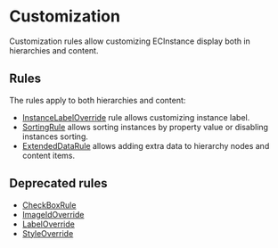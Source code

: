 # Customization

Customization rules allow customizing ECInstance display both in hierarchies and content.

## Rules

 The rules apply to both hierarchies and content:

- [InstanceLabelOverride](./InstanceLabelOverride.md) rule allows customizing instance label.
- [SortingRule](./SortingRule.md) allows sorting instances by property value or disabling instances sorting.
- [ExtendedDataRule](./ExtendedDataRule.md) allows adding extra data to hierarchy nodes and content items.

## Deprecated rules

- [CheckBoxRule](./CheckBoxRule.md)
- [ImageIdOverride](./ImageIdOverride.md)
- [LabelOverride](./LabelOverride.md)
- [StyleOverride](./StyleOverride.md)
